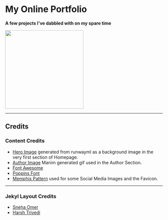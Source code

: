# My Online Portfolio

**A few projects I've dabbled with on my spare time** 


<img src="https://user-images.githubusercontent.com/24516535/258672300-4f9a9a0c-4d10-41ab-afb2-515455583f02.gif" width="250" />

---

## Credits

### Content Credits
* [Hero Image](https://user-images.githubusercontent.com/24516535/258672300-4f9a9a0c-4d10-41ab-afb2-515455583f02.gif) generated from runwayml as a background image in the very first section of Homepage.
* [Author Image](https://user-images.githubusercontent.com/24516535/265223353-760894ed-448d-4a23-8347-9eac88cdc673.gif) Manim generated gif used in the Author Section.
* [Font Awesome](https://fontawesome.com/)
* [Poppins Font](https://fonts.google.com/specimen/Poppins)
* [Memphis Pattern](https://www.freepik.com/free-vector/memphis-pattern-background_4034913.htm#page=1&query=memphis%20pattern&position=23) used for some Social Media Images and the Favicon.

---

### Jekyl Layout Credits

* [Sneha Omer](http://sassyecoder.github.io/)
* [Harsh Trivedi](http://harsh98trivedi.github.io/)

